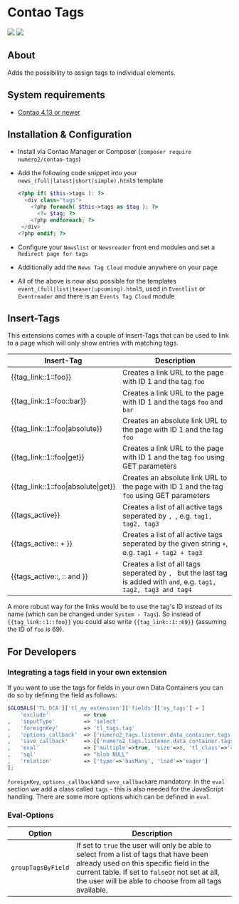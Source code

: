 Contao Tags
=======================

[![](https://img.shields.io/packagist/v/numero2/contao-tags.svg?style=flat-square)](https://packagist.org/packages/numero2/contao-tags) [![](https://img.shields.io/badge/License-LGPL%20v3-blue.svg?style=flat-square)](http://www.gnu.org/licenses/lgpl-3.0)

## About

Adds the possibility to assign tags to individual elements.

## System requirements

* [Contao 4.13 or newer](https://github.com/contao/contao)

## Installation & Configuration

* Install via Contao Manager or Composer (`composer require numero2/contao-tags`)

* Add the following code snippet into your `news_(full|latest|short|simple).html5` template

  ```php
  <?php if( $this->tags ): ?>
    <div class="tags">
      <?php foreach( $this->tags as $tag ): ?>
        <?= $tag; ?>
      <?php endforeach; ?>
   </div>
  <?php endif; ?>
  ```

* Configure your `Newslist` or `Newsreader` front end modules and set a `Redirect page for tags`

* Additionally add the `News Tag Cloud` module anywhere on your page

* All of the above is now also possible for the templates `event_(full|list|teaser|upcoming).html5`, used in `Eventlist` or `Eventreader` and there is an `Events Tag Cloud` module

## Insert-Tags

This extensions comes with a couple of Insert-Tags that can be used to link to a page which will only show entries with matching tags.

| Insert-Tag      | Description                    |
| ------------- | ------------------------------ |
| {{tag_link::1::foo}} | Creates a link URL to the page with ID 1 and the tag `foo` |
| {{tag_link::1::foo::bar}} | Creates a link URL to the page with ID 1 and the tags `foo` and `bar` |
| {{tag_link::1::foo&#124;absolute}} | Creates an absolute link URL to the page with ID 1 and the tag `foo` |
| {{tag_link::1::foo&#124;get}} | Creates a link URL to the page with ID 1 and the tag `foo` using GET parameters |
| {{tag_link::1::foo&#124;absolute&#124;get}} | Creates an absolute link URL to the page with ID 1 and the tag `foo` using GET parameters |
| {{tags_active}} | Creates a list of all active tags seperated by `, `, e.g. `tag1, tag2, tag3` |
| {{tags_active:: + }} | Creates a list of all active tags seperated by the given string ` + `, e.g. `tag1 + tag2 + tag3` |
| {{tags_active::, :: and }} | Creates a list of all tags seperated by `, ` but the last tag is added with ` and `, e.g. `tag1, tag2, tag3 and tag4` |

A more robust way for the links would be to use the tag's ID instead of its name (which can be changed under `System › Tags`).
So instead of `{{tag_link::1::foo}}` you could also write `{{tag_link::1::69}}` (assuming the ID of `foo` is 69).

## For Developers

### Integrating a tags field in your own extension

If you want to use the tags for fields in your own Data Containers you can do so by defining the field as follows:

```php
$GLOBALS['TL_DCA']['tl_my_extension']['fields']['my_tags'] = [
    'exclude'           => true
,   'inputType'         => 'select'
,   'foreignKey'        => 'tl_tags.tag'
,   'options_callback'  => ['numero2_tags.listener.data_container.tags', 'getTagOptions']
,   'save_callback'     => [['numero2_tags.listener.data_container.tags', 'saveTags']]
,   'eval'              => ['multiple'=>true, 'size'=>8, 'tl_class'=>'clr long tags', 'chosen'=>true]
,   'sql'               => "blob NULL"
,   'relation'          => ['type'=>'hasMany', 'load'=>'eager']
];
```

`foreignKey`, `options_callback`and `save_callback`are mandatory.
In the `eval` section we add a class called `tags` - this is also needed for the JavaScript handling. There are some more options which can be defined in `eval`.

### Eval-Options

| Option             | Description                                                                                                                                                                                                                                     |
| ------------------ | ----------------------------------------------------------------------------------------------------------------------------------------------------------------------------------------------------------------------------------------------- |
| `groupTagsByField` | If set to `true` the user will only be able to select from a list of tags that have been already used on this specific field in the current table. If set to `false`or not set at all, the user will be able to choose from all tags available. |
